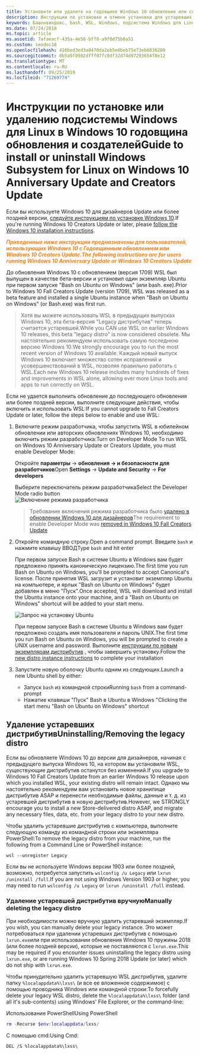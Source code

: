 ```yaml
---
title: Установите или удалите на годовщине Windows 10 обновление или создатели
description: Инструкции по установке и отмене установки для устаревших, бета-версий дистрибутив в Windows 10 с годовщиной обновления или авторов
keywords: Башонвиндовс, bash, WSL, Windows, подсистема Windows для Linux, виндовссубсистем, Ubuntu, Debian, SUSE, Windows 10, устаревшая, бета-версия, установка, удаление, удаление, отмена установки, удаление, устарело
ms.date: 07/24/2018
ms.topic: article
ms.assetid: 7afaeacf-435a-4e58-bff0-a9f0d75b8a51
ms.custom: seodec18
ms.openlocfilehash: 416bed3ed3a0470da2eb5e6beb75e73eb6836200
ms.sourcegitcommit: 0b5a9f8982dfff07fc8df32d74d97293654f8e12
ms.translationtype: MT
ms.contentlocale: ru-RU
ms.lasthandoff: 09/25/2019
ms.locfileid: "71269774"
---
```

# <a name="guide-to-install-or-uninstall-windows-subsystem-for-linux-on-windows-10-anniversary-update-and-creators-update"></a><span data-ttu-id="4b966-104">Инструкции по установке или удалению подсистемы Windows для Linux в Windows 10 годовщина обновления и создателей</span><span class="sxs-lookup"><span data-stu-id="4b966-104">Guide to install or uninstall Windows Subsystem for Linux on Windows 10 Anniversary Update and Creators Update</span></span> 

<span data-ttu-id="4b966-105">Если вы используете Windows 10 для дизайнеров Update или более поздней версии, [следуйте инструкциям по установке Windows 10](install-win10.md).</span><span class="sxs-lookup"><span data-stu-id="4b966-105">If you're running Windows 10 Creators Update or later, please [follow the Windows 10 installation instructions](install-win10.md).</span></span>

<span data-ttu-id="4b966-106"><strong><em><span style="color: #f28014">Приведенные ниже инструкции предназначены для пользователей, использующих Windows 10 с Годовщинным обновлением или Windows 10 Creators Update.</span></em></strong></span><span class="sxs-lookup"><span data-stu-id="4b966-106"><strong><em><span style="color: #f28014">The following instructions are for users running Windows 10 Anniversary Update or Windows 10 Creators Update</span></em></strong></span></span>

<span data-ttu-id="4b966-107">До обновления Windows 10 с обновлением (версия 1709) WSL был выпущен в качестве бета-версии и установил один экземпляр Ubuntu при первом запуске "Bash on Ubuntu on Windows" (или bash. exe).</span><span class="sxs-lookup"><span data-stu-id="4b966-107">Prior to Windows 10 Fall Creators Update (version 1709), WSL was released as a beta feature and installed a single Ubuntu instance when "Bash on Ubuntu on Windows" (or Bash.exe) was first run.</span></span>

> <span data-ttu-id="4b966-108">Хотя вы можете использовать WSL в предыдущих выпусках Windows 10, эта бета-версия "Legacy дистрибутив" теперь считается устаревшей.</span><span class="sxs-lookup"><span data-stu-id="4b966-108">While you CAN use WSL on earlier Windows 10 releases, this beta "legacy distro" is now considered obsolete.</span></span> <span data-ttu-id="4b966-109">Мы настоятельно рекомендуем использовать самую последнюю версию Windows 10.</span><span class="sxs-lookup"><span data-stu-id="4b966-109">We strongly encourage you to run the most recent version of Windows 10 available.</span></span> <span data-ttu-id="4b966-110">Каждый новый выпуск Windows 10 включает множество сотен исправлений и усовершенствований в WSL, позволяя правильно работать с WSL.</span><span class="sxs-lookup"><span data-stu-id="4b966-110">Each new Windows 10 release includes many hundreds of fixes and improvements in WSL alone, allowing ever more Linux tools and apps to run correctly on WSL.</span></span>

<span data-ttu-id="4b966-111">Если не удается выполнить обновление до последующего обновления или более поздней версии, выполните следующие действия, чтобы включить и использовать WSL:</span><span class="sxs-lookup"><span data-stu-id="4b966-111">If you cannot upgrade to Fall Creators Update or later, follow the steps below to enable and use WSL:</span></span>

1. <span data-ttu-id="4b966-112">Включите режим разработчика, чтобы запустить WSL в юбилейном обновлении или авторских обновлениях Windows 10, необходимо включить режим разработчика:</span><span class="sxs-lookup"><span data-stu-id="4b966-112">Turn on Developer Mode  To run WSL on Windows 10 Anniversary Update or Creators Update, you must enable Developer Mode:</span></span>

    <span data-ttu-id="4b966-113">Откройте **параметры** -> **обновления -> и безопасности** **для разработчиков**</span><span class="sxs-lookup"><span data-stu-id="4b966-113">Open **Settings** -> **Update and Security** -> **For developers**</span></span>

    <span data-ttu-id="4b966-114">Выберите переключатель режим разработчика</span><span class="sxs-lookup"><span data-stu-id="4b966-114">Select the Developer Mode radio button</span></span>  
    ![Включение режима разработчика](media/updateAndSecurity.png)

    > <span data-ttu-id="4b966-116">Требование включения режима разработчика было [удалено в обновлении Windows 10 для дизайнеров](https://blogs.msdn.microsoft.com/commandline/2017/06/08/developer-mode-no-longer-required-for-windows-subsystem-for-linux/)</span><span class="sxs-lookup"><span data-stu-id="4b966-116">The requirement to enable Developer Mode was [removed in Windows 10 Fall Creators Update](https://blogs.msdn.microsoft.com/commandline/2017/06/08/developer-mode-no-longer-required-for-windows-subsystem-for-linux/)</span></span>

1. <span data-ttu-id="4b966-117">Откройте командную строку.</span><span class="sxs-lookup"><span data-stu-id="4b966-117">Open a command prompt.</span></span>  <span data-ttu-id="4b966-118">Введите `bash` и нажмите клавишу ВВОД</span><span class="sxs-lookup"><span data-stu-id="4b966-118">Type `bash` and hit enter</span></span>

    <span data-ttu-id="4b966-119">При первом запуске Bash в системе Ubuntu в Windows вам будет предложено принять каноническую лицензию.</span><span class="sxs-lookup"><span data-stu-id="4b966-119">The first time you run Bash on Ubuntu on Windows, you'll be prompted to accept Canonical's license.</span></span> <span data-ttu-id="4b966-120">После принятия WSL загрузит и установит экземпляр Ubuntu на компьютере, и ярлык "Bash on Ubuntu on Windows" будет добавлен в меню "Пуск".</span><span class="sxs-lookup"><span data-stu-id="4b966-120">Once accepted, WSL will download and install the Ubuntu instance onto your machine, and a "Bash on Ubuntu on Windows" shortcut will be added to your start menu.</span></span>

    ![Запрос на установку Ubuntu](media/bashShellInstall.png)

    <span data-ttu-id="4b966-122">При первом запуске Bash в системе Ubuntu в Windows вам будет предложено создать имя пользователя и пароль UNIX.</span><span class="sxs-lookup"><span data-stu-id="4b966-122">The first time you run Bash on Ubuntu on Windows, you will be prompted to create a UNIX username and password.</span></span> <span data-ttu-id="4b966-123">Выполните [инструкции по новым экземплярам дистрибутив](initialize-distro.md) , чтобы завершить установку.</span><span class="sxs-lookup"><span data-stu-id="4b966-123">Follow the [new distro instance instructions](initialize-distro.md) to complete your installation</span></span>

1. <span data-ttu-id="4b966-124">Запустите новую оболочку Ubuntu одним из следующих.</span><span class="sxs-lookup"><span data-stu-id="4b966-124">Launch a new Ubuntu shell by either:</span></span>
    * <span data-ttu-id="4b966-125">Запуск `bash` из командной строки</span><span class="sxs-lookup"><span data-stu-id="4b966-125">Running `bash` from a command-prompt</span></span>
    * <span data-ttu-id="4b966-126">Нажатие клавиши "Пуск" Bash в Ubuntu в Windows "</span><span class="sxs-lookup"><span data-stu-id="4b966-126">Clicking the start menu "Bash on Ubuntu on Windows" shortcut</span></span>

    
## <a name="uninstallingremoving-the-legacy-distro"></a><span data-ttu-id="4b966-127">Удаление устаревших дистрибутив</span><span class="sxs-lookup"><span data-stu-id="4b966-127">Uninstalling/Removing the legacy distro</span></span>
<span data-ttu-id="4b966-128">Если вы обновляете Windows 10 до версии для дизайнеров, начиная с предыдущего выпуска Windows 10, на котором вы установили WSL, существующие дистрибутив останутся без изменений.</span><span class="sxs-lookup"><span data-stu-id="4b966-128">If you upgrade to Windows 10 Fall Creators Update from an earlier Windows 10 release upon which you installed WSL, your existing distro will remain intact.</span></span> <span data-ttu-id="4b966-129">Однако мы настоятельно рекомендуем вам установить новое хранилище дистрибутив ASAP и перенести необходимые файлы, данные и т. д. из устаревшей дистрибутив в новую дистрибутив.</span><span class="sxs-lookup"><span data-stu-id="4b966-129">However, we STRONGLY encourage you to install a new Store-delivered distro ASAP, and migrate any necessary files, data, etc. from your legacy distro to your new distro.</span></span>

<span data-ttu-id="4b966-130">Чтобы удалить устаревшие дистрибутив с компьютера, выполните следующую команду из командной строки или экземпляра PowerShell:</span><span class="sxs-lookup"><span data-stu-id="4b966-130">To remove the legacy distro from your machine, run the following from a Command Line or PowerShell instance:</span></span>

```console
wsl --unregister Legacy
```

<span data-ttu-id="4b966-131">Если вы не используете Windows версии 1903 или более поздней, возможно, потребуется запустить `wslconfig /u Legacy` или `lxrun /uninstall /full`.</span><span class="sxs-lookup"><span data-stu-id="4b966-131">If you are not using Windows Version 1903 or higher, you may need to run `wslconfig /u Legacy` or `lxrun /uninstall /full` instead.</span></span> 

### <a name="manually-deleting-the-legacy-distro"></a><span data-ttu-id="4b966-132">Удаление устаревшей дистрибутив вручную</span><span class="sxs-lookup"><span data-stu-id="4b966-132">Manually deleting the legacy distro</span></span>
<span data-ttu-id="4b966-133">При необходимости можно вручную удалить устаревший экземпляр.</span><span class="sxs-lookup"><span data-stu-id="4b966-133">If you wish, you can manually delete your legacy instance.</span></span> <span data-ttu-id="4b966-134">Это может потребоваться при удалении устаревших дистрибутив с помощью `lxrun.exe`или при использовании обновления Windows 10 пружины 2018 (или более поздней версии), которые не поставляются с `lxrun.exe`.</span><span class="sxs-lookup"><span data-stu-id="4b966-134">This may be required if you encounter issues uninstalling the legacy distro using `lxrun.exe`, or are running Windows 10 Spring 2018 Update (or later) which do not ship with `lxrun.exe`.</span></span>

<span data-ttu-id="4b966-135">Чтобы принудительно удалить устаревшую WSL дистрибутив, удалите папку `%localappdata%\lxss\` (и все ее вложенное содержимое) с помощью проводника Windows или командной строки:</span><span class="sxs-lookup"><span data-stu-id="4b966-135">To forcefully delete your legacy WSL distro, delete the `%localappdata%\lxss\` folder (and all it's sub-contents) using Windows' File Explorer, or the command-line:</span></span>

<span data-ttu-id="4b966-136">Использование PowerShell</span><span class="sxs-lookup"><span data-stu-id="4b966-136">Using PowerShell</span></span>
```powershell
rm -Recurse $env:localappdata/lxss/
```

<span data-ttu-id="4b966-137">С помощью cmd:</span><span class="sxs-lookup"><span data-stu-id="4b966-137">Using Cmd:</span></span>
```console
DEL /S %localappdata%\lxss\
```
